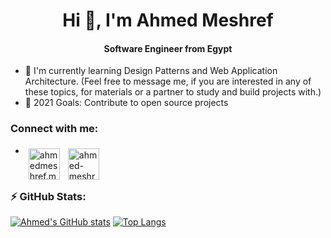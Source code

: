 <h1 align="center">Hi 👋, I'm Ahmed Meshref</h1>
<h4 align="center">Software Engineer from Egypt</h4>

- 🌱 I'm currently learning Design Patterns and Web Application Architecture.
  (Feel free to message me, if you are interested in any of these topics, for materials or a partner to study and build
  projects with.)
- 🥅 2021 Goals: Contribute to open source projects

### Connect with me:

- [<img align="left" alt="ahmedmeshref.me" width="50px" style='padding:5px' src="https://cdn3.iconfinder.com/data/icons/human-resource-solid/48/personal_website_cv_resume-512.png" />][website] 
[<img align="left" alt="ahmed-meshref | LinkedIn" width="50px" style='padding:5px' src="https://cdn0.iconfinder.com/data/icons/flat-social-media-icons-set-round-style-1/550/linkedin-512.png" />][linkedin]

<br>


[comment]: <> (### Download my Resume:)

[comment]: <> ([Resume]&#40;http://ahmedmeshref.com&#41;)

### ⚡ GitHub Stats:

[![Ahmed's GitHub stats](https://github-readme-stats.vercel.app/api?username=ahmedmeshref&show_icons=true)](https://github.com/ahmedmeshref?tab=repositories)
[![Top Langs](https://github-readme-stats.vercel.app/api/top-langs/?username=ahmedmeshref&hide=jupyter%20notebook,HTMl,CSS)](https://github.com/ahmedmeshref?tab=repositories)

[website]: https://ahmedmeshref.me

[linkedin]: https://www.linkedin.com/in/ahmed-meshref/
